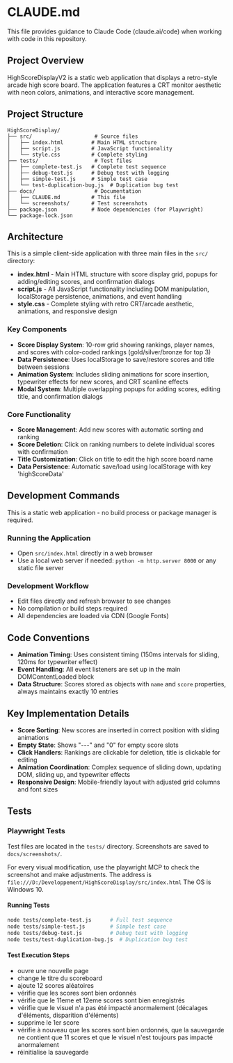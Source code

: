 # CLAUDE.md

This file provides guidance to Claude Code (claude.ai/code) when working with code in this repository.

## Project Overview

HighScoreDisplayV2 is a static web application that displays a retro-style arcade high score board. The application features a CRT monitor aesthetic with neon colors, animations, and interactive score management.

## Project Structure

```
HighScoreDisplay/
├── src/                    # Source files
│   ├── index.html         # Main HTML structure
│   ├── script.js          # JavaScript functionality
│   └── style.css          # Complete styling
├── tests/                  # Test files
│   ├── complete-test.js   # Complete test sequence
│   ├── debug-test.js      # Debug test with logging
│   ├── simple-test.js     # Simple test case
│   └── test-duplication-bug.js  # Duplication bug test
├── docs/                   # Documentation
│   ├── CLAUDE.md          # This file
│   └── screenshots/       # Test screenshots
├── package.json           # Node dependencies (for Playwright)
└── package-lock.json
```

## Architecture

This is a simple client-side application with three main files in the `src/` directory:

- **index.html** - Main HTML structure with score display grid, popups for adding/editing scores, and confirmation dialogs
- **script.js** - All JavaScript functionality including DOM manipulation, localStorage persistence, animations, and event handling
- **style.css** - Complete styling with retro CRT/arcade aesthetic, animations, and responsive design

### Key Components

- **Score Display System**: 10-row grid showing rankings, player names, and scores with color-coded rankings (gold/silver/bronze for top 3)
- **Data Persistence**: Uses localStorage to save/restore scores and title between sessions
- **Animation System**: Includes sliding animations for score insertion, typewriter effects for new scores, and CRT scanline effects
- **Modal System**: Multiple overlapping popups for adding scores, editing title, and confirmation dialogs

### Core Functionality

- **Score Management**: Add new scores with automatic sorting and ranking
- **Score Deletion**: Click on ranking numbers to delete individual scores with confirmation
- **Title Customization**: Click on title to edit the high score board name
- **Data Persistence**: Automatic save/load using localStorage with key 'highScoreData'

## Development Commands

This is a static web application - no build process or package manager is required.

### Running the Application
- Open `src/index.html` directly in a web browser
- Use a local web server if needed: `python -m http.server 8000` or any static file server

### Development Workflow
- Edit files directly and refresh browser to see changes
- No compilation or build steps required
- All dependencies are loaded via CDN (Google Fonts)

## Code Conventions

- **Animation Timing**: Uses consistent timing (150ms intervals for sliding, 120ms for typewriter effect)
- **Event Handling**: All event listeners are set up in the main DOMContentLoaded block
- **Data Structure**: Scores stored as objects with `name` and `score` properties, always maintains exactly 10 entries

## Key Implementation Details

- **Score Sorting**: New scores are inserted in correct position with sliding animations
- **Empty State**: Shows "---" and "0" for empty score slots
- **Click Handlers**: Rankings are clickable for deletion, title is clickable for editing
- **Animation Coordination**: Complex sequence of sliding down, updating DOM, sliding up, and typewriter effects
- **Responsive Design**: Mobile-friendly layout with adjusted grid columns and font sizes

## Tests

### Playwright Tests

Test files are located in the `tests/` directory. Screenshots are saved to `docs/screenshots/`.

For every visual modification, use the playwright MCP to check the screenshot and make adjustments.
The address is `file:///D:/Developpement/HighScoreDisplay/src/index.html`
The OS is Windows 10.

#### Running Tests
```bash
node tests/complete-test.js      # Full test sequence
node tests/simple-test.js        # Simple test case
node tests/debug-test.js         # Debug test with logging
node tests/test-duplication-bug.js  # Duplication bug test
```

#### Test Execution Steps
- ouvre une nouvelle page
- change le titre du scoreboard
- ajoute 12 scores aléatoires
- vérifie que les scores sont bien ordonnés
- vérifie que le 11eme et 12eme scores sont bien enregistrés
- vérifie que le visuel n'a pas été impacté anormalement (décalages d'éléments, disparition d'éléments)
- supprime le 1er score
- vérifie à nouveau que les scores sont bien ordonnés, que la sauvegarde ne contient que 11 scores et que le visuel n'est toujours pas impacté anormalement
- réinitialise la sauvegarde